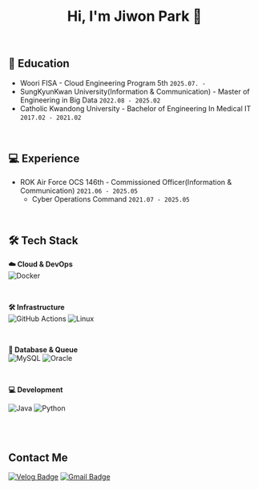 <h1 align="center"> Hi, I'm Jiwon Park 👋 </h1>

<!--
**bbo9866/bbo9866** is a ✨ _special_ ✨ repository because its `README.md` (this file) appears on your GitHub profile.

Here are some ideas to get you started:

- 🔭 I’m currently working on ...
- 🌱 I’m currently learning ...
- 👯 I’m looking to collaborate on ...
- 🤔 I’m looking for help with ...
- 💬 Ask me about ...
- 📫 How to reach me: ...
- 😄 Pronouns: ...
- ⚡ Fun fact: ...
-->
<!--[![Top Langs](https://github-readme-stats.vercel.app/api/top-langs/?username=bbo9866)](https://github.com/anuraghazra/github-readme-stats)

![Jiwon's GitHub stats](https://github-readme-stats.vercel.app/api?username=bbo9866&hide=contribs,prs&show_icons=true&theme=테마) -->

<!-- ## About Me -->

<br>

## 🌱 Education
- Woori FISA - Cloud Engineering Program 5th `2025.07. - `
- SungKyunKwan University(Information & Communication) - Master of Engineering in Big Data `2022.08 - 2025.02`
- Catholic Kwandong University - Bachelor of Engineering In Medical IT `2017.02 - 2021.02`

<br>


## 💻 Experience
  - ROK Air Force OCS 146th - Commissioned Officer(Information & Communication) `2021.06 - 2025.05`
    * Cyber Operations Command  `2021.07 - 2025.05`

<br>


## 🛠️ Tech Stack

**☁️ Cloud & DevOps**  
![Docker](https://img.shields.io/badge/docker-2496ED.svg?&style=for-the-badge&logo=docker&logoColor=white)

<br>

**🛠️ Infrastructure**  
![GitHub Actions](https://img.shields.io/badge/githubactions-2088FF.svg?&style=for-the-badge&logo=githubactions&logoColor=white)
![Linux](https://img.shields.io/badge/Linux-FCC624?style=for-the-badge&logo=linux&logoColor=black)

<br>

**💾 Database & Queue**  
![MySQL](https://img.shields.io/badge/MySQL-4479A1?style=flat-square&logo=mysql&logoColor=white)
![Oracle](https://img.shields.io/badge/Oracle-F80000?style=flat-square&logo=oracle&logoColor=white)

<br>

**💻 Development**

![Java](https://img.shields.io/badge/Java-007396?style=flat-square&logo=java&logoColor=white)
![Python](https://img.shields.io/badge/Python-3776AB?style=flat-square&logo=python&logoColor=white)



<br>
<br>

## Contact Me
[![Velog Badge](https://img.shields.io/badge/Velog-20C997?style=flat-square&logo=Velog&logoColor=white&link=https://velog.io/@zwonit)](https://velog.io/@zwonit)
[![Gmail Badge](https://img.shields.io/badge/Gmail-d14836?style=flat-square&logo=Gmail&logoColor=white&link=mailto:bbo9866@gmail.com)](mailto:bbo9866@gmail.com)

